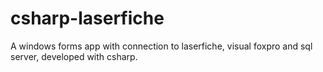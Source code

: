# csharp-laserfiche
A windows forms app with connection to laserfiche, visual foxpro and sql server, developed with csharp.
